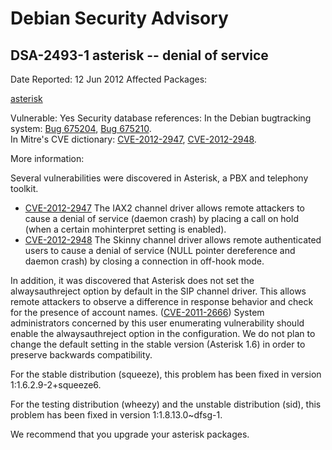
Debian Security Advisory
========================


DSA-2493-1 asterisk -- denial of service
----------------------------------------



Date Reported:
12 Jun 2012
Affected Packages:

[asterisk](https://packages.debian.org/src:asterisk)

Vulnerable:
Yes
Security database references:
In the Debian bugtracking system: [Bug 675204](https://bugs.debian.org/cgi-bin/bugreport.cgi?bug=675204), [Bug 675210](https://bugs.debian.org/cgi-bin/bugreport.cgi?bug=675210).  
In Mitre's CVE dictionary: [CVE-2012-2947](https://security-tracker.debian.org/tracker/CVE-2012-2947), [CVE-2012-2948](https://security-tracker.debian.org/tracker/CVE-2012-2948).  

More information:

Several vulnerabilities were discovered in Asterisk, a PBX and
telephony toolkit.


* [CVE-2012-2947](https://security-tracker.debian.org/tracker/CVE-2012-2947)
The IAX2 channel driver allows remote attackers to cause a
 denial of service (daemon crash) by placing a call on hold
 (when a certain mohinterpret setting is enabled).
* [CVE-2012-2948](https://security-tracker.debian.org/tracker/CVE-2012-2948)
The Skinny channel driver allows remote authenticated users to
 cause a denial of service (NULL pointer dereference and daemon
 crash) by closing a connection in off-hook mode.


In addition, it was discovered that Asterisk does not set the
alwaysauthreject option by default in the SIP channel driver. This
allows remote attackers to observe a difference in response behavior
and check for the presence of account names. ([CVE-2011-2666](https://security-tracker.debian.org/tracker/CVE-2011-2666)) System
administrators concerned by this user enumerating vulnerability should
enable the alwaysauthreject option in the configuration. We do not
plan to change the default setting in the stable version
(Asterisk 1.6) in order to preserve backwards compatibility.


For the stable distribution (squeeze), this problem has been fixed in
version 1:1.6.2.9-2+squeeze6.


For the testing distribution (wheezy) and the unstable distribution
(sid), this problem has been fixed in version 1:1.8.13.0~dfsg-1.


We recommend that you upgrade your asterisk packages.





